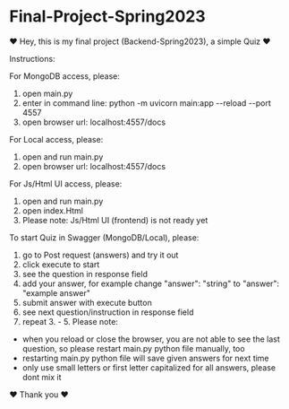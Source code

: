 # Final-Project-Spring2023
❤ Hey, this is my final project (Backend-Spring2023), a simple Quiz ❤

Instructions:

For MongoDB access, please:
1. open main.py
2. enter in command line: python -m uvicorn main:app --reload --port 4557
3. open browser url: localhost:4557/docs

For Local access, please:
1. open and run main.py
2. open browser url: localhost:4557/docs

For Js/Html UI access, please:
1. open and run main.py
2. open index.Html
3. Please note: Js/Html UI (frontend) is not ready yet

To start Quiz in Swagger (MongoDB/Local), please:
1. go to Post request (answers) and try it out
2. click execute to start
3. see the question in response field
4. add your answer, for example change "answer": "string" to "answer": "example answer"
5. submit answer with execute button
5. see next question/instruction in response field
6. repeat 3. - 5.
Please note:
- when you reload or close the browser, you are not able to see the last question, so please restart main.py python file manually, too
- restarting main.py python file will save given answers for next time
- only use small letters or first letter capitalized for all answers, please dont mix it

❤ Thank you ❤